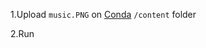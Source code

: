 1.Upload ```music.PNG``` on [Conda](https://docs.conda.io/projects/conda/en/latest/user-guide/install/) ```/content``` folder

2.Run
